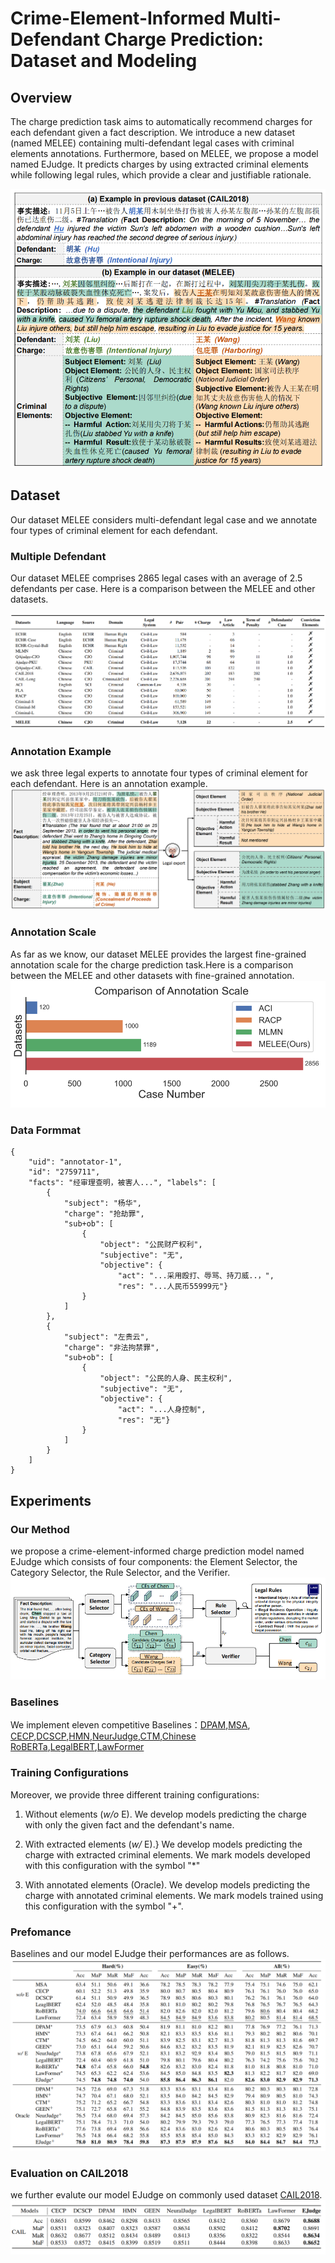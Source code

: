 # Crime-Element-Informed Multi-Defendant Charge Prediction: Dataset and Modeling


## Overview
The charge prediction task aims to automatically recommend charges for each defendant given a fact description. We introduce a new dataset (named MELEE) containing multi-defendant legal cases with criminal elements annotations. Furthermore, based on MELEE, we propose a model named EJudge. It predicts charges by using extracted criminal elements while following legal rules, which provide a clear and justifiable rationale.

<img src="./pic/fig-1.png">
<!-- ![bg](./pic/fig-1.png) -->

## Dataset
Our dataset MELEE considers multi-defendant legal case and we annotate four types of criminal element for each defendant.

### Multiple Defendant
Our dataset MELEE comprises 2865 legal cases with an average of 2.5 defendants per case. Here is a comparison between the MELEE and other datasets. 

![tab1](./pic/fig-2.png)


### Annotation Example
we ask three legal experts to annotate four types of criminal element for each defendant. Here is an annotation example.
![tab2](./pic/fig-4.png)

### Annotation Scale

As far as we know, our dataset MELEE provides the largest fine-grained annotation scale for the charge prediction task.Here is a comparison between the MELEE and other datasets with fine-grained annotation. 
![tab2](./pic/fig-3.png)

### Data Formmat
```
{
    "uid": "annotator-1", 
    "id": "2759711", 
    "facts": "经审理查明，被害人...", "labels": [
        {
            "subject": "杨华", 
            "charge": "抢劫罪", 
            "sub+ob": [
                {
                    "object": "公民财产权利", 
                    "subjective": "无", 
                    "objective": {
                        "act": "...采用殴打、辱骂、持刀威..，", 
                        "res": "...人民币55999元"}
                }
            ]
        },
        {
            "subject": "左贵云", 
            "charge": "非法拘禁罪", 
            "sub+ob": [
                {
                    "object": "公民的人身、民主权利", 
                    "subjective": "无", 
                    "objective": {
                        "act": "...人身控制", 
                        "res": "无"}
                }
            ]
        }
    ]
}
```

## Experiments

### Our Method
we propose a crime-element-informed charge prediction model named EJudge which consists of four components: the Element Selector, the Category Selector, the Rule Selector, and the Verifier.
![tab2](./pic/fig-5.png)

### Baselines
We implement eleven competitive Baselines：[DPAM](https://www.yongfeng.me/attach/wang-sigir18.pdf),[MSA](https://link.springer.com/chapter/10.1007/978-981-15-1377-0_59),
[CECP](https://www.ijcai.org/proceedings/2022/0627.pdf),[DCSCP](https://link.springer.com/article/10.1007/s11280-021-00873-8),[HMN](https://dl.acm.org/doi/abs/10.1145/3331184.3331223),[NeurJudge](https://dl.acm.org/doi/abs/10.1145/3404835.3462826),[CTM]([./Baselines](https://aclanthology.org/2022.coling-1.235/)),[Chinese RoBERTa](https://ieeexplore.ieee.org/abstract/document/9599397),[LegalBERT](https://doi.org/10.18653/v1/2020.findings-emnlp.261),[LawFormer](https://aclanthology.org/2020.coling-main.88/)

### Training Configurations
Moreover, we provide three different training configurations: 

1) Without elements (*w/o* E). We develop models predicting the charge with only the given fact and the defendant's name. 

2) With extracted elements (*w/* E).} We develop models predicting the charge with extracted criminal elements. We mark models developed with this configuration with the symbol "*"

3) With annotated elements (Oracle). We develop models predicting the charge with annotated criminal elements. We mark models trained using this configuration with the symbol "+".
   

### Prefomance
 Baselines and our model EJudge their performances are as follows.
![Alt text](./pic/fig-6.png)

### Evaluation on CAIL2018
we further evalute our model EJudge on commonly used dataset [CAIL2018](https://arxiv.org/abs/1807.02478).
![Alt text](./pic/fig-7.png)






